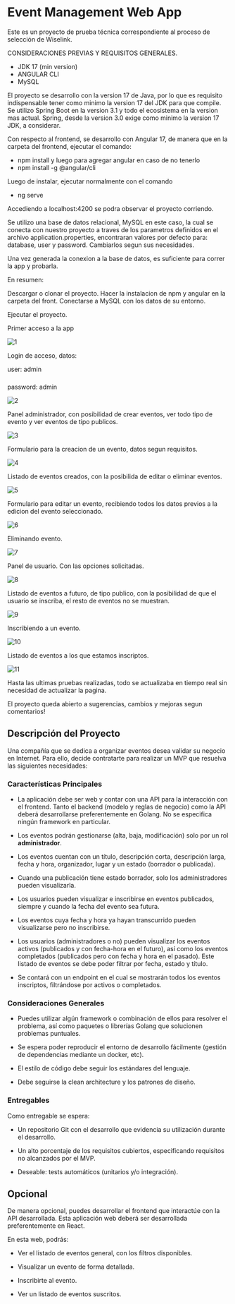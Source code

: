 # Event Management Web App

Este es un proyecto de prueba técnica correspondiente al proceso de selección de Wiselink.


CONSIDERACIONES PREVIAS Y REQUISITOS GENERALES.

* JDK 17 (min version)
* ANGULAR CLI
* MySQL

El proyecto se desarrollo con la version 17 de Java, por lo que es requisito indispensable tener como minimo la version 17 del JDK para que compile.
Se utilizo Spring Boot en la version 3.1 y todo el ecosistema en la version mas actual.
Spring, desde la version 3.0 exige como minimo la version 17 JDK, a considerar.

Con respecto al frontend, se desarrollo con Angular 17, de manera que en la carpeta del frontend, ejecutar el comando: 
* npm install y luego para agregar angular en caso de no tenerlo
* npm install -g @angular/cli

Luego de instalar, ejecutar normalmente con el comando

* ng serve

Accediendo a localhost:4200 se podra observar el proyecto corriendo.


Se utilizo una base de datos relacional, MySQL en este caso, la cual se conecta con nuestro proyecto a traves de los parametros definidos en el archivo
application.properties, encontraran valores por defecto para: database, user y password. Cambiarlos segun sus necesidades. 

Una vez generada la conexion a la base de datos, es suficiente para correr la app y probarla.

En resumen:

Descargar o clonar el proyecto.
Hacer la instalacion de npm y angular en la carpeta del front.
Conectarse a MySQL con los datos de su entorno.

Ejecutar el proyecto.

Primer acceso a la app

![1](https://github.com/nicodev29/event-management/assets/104247851/7183bddd-5190-4f70-845a-a9fd234f00c2)

Login de acceso, datos:

user: admin
###
password: admin

![2](https://github.com/nicodev29/event-management/assets/104247851/a91c0210-9ad9-462f-8574-b72975b3f743)


Panel administrador, con posibilidad de crear eventos, ver todo tipo de evento y ver eventos de tipo publicos.

![3](https://github.com/nicodev29/event-management/assets/104247851/7edb2b91-543b-4067-9db7-702e146cf5a1)

Formulario para la creacion de un evento, datos segun requisitos.

![4](https://github.com/nicodev29/event-management/assets/104247851/d4e42ba5-70e8-4357-b0d0-873fcaf33e6e)

Listado de eventos creados, con la posibilida de editar o eliminar eventos.

![5](https://github.com/nicodev29/event-management/assets/104247851/36478cc7-e24e-4223-8feb-6fc6cfff5ac8)

Formulario para editar un evento, recibiendo todos los datos previos a la edicion del evento seleccionado.

![6](https://github.com/nicodev29/event-management/assets/104247851/97c170ad-3306-4c3d-b5de-a083b7d59c33)

Eliminando evento.

![7](https://github.com/nicodev29/event-management/assets/104247851/f8625031-9612-4702-bbe9-23d6e43928b5)

Panel de usuario. Con las opciones solicitadas.

![8](https://github.com/nicodev29/event-management/assets/104247851/e4774de6-2b09-4a2e-bd49-3d4a02423ce6)

Listado de eventos a futuro, de tipo publico, con la posibilidad de que el usuario se inscriba, el resto de eventos no se muestran.

![9](https://github.com/nicodev29/event-management/assets/104247851/f3cb4343-7515-40ca-944b-dc37495c675f)

Inscribiendo a un evento.

![10](https://github.com/nicodev29/event-management/assets/104247851/6024abb0-dc1f-4371-a4d8-b602a5a937d8)

Listado de eventos a los que estamos inscriptos.

![11](https://github.com/nicodev29/event-management/assets/104247851/8c2d7a28-d741-45e2-bb99-49a7d9a4d236)


Hasta las ultimas pruebas realizadas, todo se actualizaba en tiempo real sin necesidad de actualizar la pagina.

El proyecto queda abierto a sugerencias, cambios y mejoras segun comentarios!


## Descripción del Proyecto

Una compañía que se dedica a organizar eventos desea validar su negocio en Internet. Para ello, decide contratarte para realizar un MVP que resuelva las siguientes necesidades:

### Características Principales

- La aplicación debe ser web y contar con una API para la interacción con el frontend. Tanto el backend (modelo y reglas de negocio) como la API deberá desarrollarse preferentemente en Golang. No se especifica ningún framework en particular.

- Los eventos podrán gestionarse (alta, baja, modificación) solo por un rol **administrador**.

- Los eventos cuentan con un título, descripción corta, descripción larga, fecha y hora, organizador, lugar y un estado (borrador o publicada).

- Cuando una publicación tiene estado borrador, solo los administradores pueden visualizarla.

- Los usuarios pueden visualizar e inscribirse en eventos publicados, siempre y cuando la fecha del evento sea futura.

- Los eventos cuya fecha y hora ya hayan transcurrido pueden visualizarse pero no inscribirse.

- Los usuarios (administradores o no) pueden visualizar los eventos activos (publicados y con fecha-hora en el futuro), así como los eventos completados (publicados pero con fecha y hora en el pasado). Este listado de eventos se debe poder filtrar por fecha, estado y título.

- Se contará con un endpoint en el cual se mostrarán todos los eventos inscriptos, filtrándose por activos o completados.

### Consideraciones Generales

- Puedes utilizar algún framework o combinación de ellos para resolver el problema, así como paquetes o librerías Golang que solucionen problemas puntuales.

- Se espera poder reproducir el entorno de desarrollo fácilmente (gestión de dependencias mediante un docker, etc).

- El estilo de código debe seguir los estándares del lenguaje.

- Debe seguirse la clean architecture y los patrones de diseño.

### Entregables

Como entregable se espera:

- Un repositorio Git con el desarrollo que evidencia su utilización durante el desarrollo.

- Un alto porcentaje de los requisitos cubiertos, especificando requisitos no alcanzados por el MVP.

- Deseable: tests automáticos (unitarios y/o integración).

## Opcional

De manera opcional, puedes desarrollar el frontend que interactúe con la API desarrollada. Esta aplicación web deberá ser desarrollada preferentemente en React.

En esta web, podrás:

- Ver el listado de eventos general, con los filtros disponibles.

- Visualizar un evento de forma detallada.

- Inscribirte al evento.

- Ver un listado de eventos suscritos.





